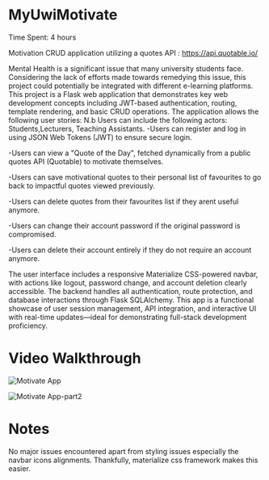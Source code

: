 # MyUwiMotivate
Time Spent: 4 hours

Motivation CRUD application utilizing a quotes API : https://api.quotable.io/

Mental Health is a significant issue that many university students face. Considering the lack of efforts made towards remedying this issue, this project could potentially be integrated with different e-learning platforms.
This project is a Flask web application that demonstrates key web development concepts including JWT-based authentication, routing, template rendering, and basic CRUD operations. The application allows the following user stories:
N.b Users can include the following actors: Students,Lecturers, Teaching Assistants.
-Users can register and log in using JSON Web Tokens (JWT) to ensure secure login.

-Users can view a "Quote of the Day", fetched dynamically from a public quotes API (Quotable) to motivate themselves.

-Users can save motivational quotes to their personal list of favourites to go back to impactful quotes viewed previously.

-Users can delete quotes from their favourites list if they arent useful anymore.

-Users can change their account password if the original password is compromised.

-Users can delete their account entirely if they do not require an account anymore.

The user interface includes a responsive Materialize CSS-powered navbar, with actions like logout, password change, and account deletion clearly accessible. The backend handles all authentication, route protection, and database interactions through Flask SQLAlchemy.
This app is a functional showcase of user session management, API integration, and interactive UI with real-time updates—ideal for demonstrating full-stack development proficiency.



# Video Walkthrough
![Motivate App](https://github.com/user-attachments/assets/d76d41b6-5b11-4871-9d9d-a50334ddd8df)





![Motivate App-part2](https://github.com/user-attachments/assets/2ca506f4-d5fd-45ba-969c-da7b42bbb3d9)




# Notes 
No major issues encountered apart from styling issues especially the navbar icons alignments. Thankfully, materialize css framework makes this easier.
